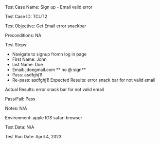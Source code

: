 Test Case Name: Sign up - Email valid error

Test Case ID: TCUT2

Test Objective: Get Email error snackbar

Preconditions: NA

Test Steps:

- Navigate to signup fromn log in page 
- First Name: John
- last Name: Doe 
- Email: jdoegmail.com ** no @ sign** 
- Pass: asdfghj1!
- Re-pass: asdfghj1!
Expected Results: error snack bar  for not valid email 

Actual Results: error snack bar  for not valid email 

Pass/Fail: Pass

Notes: N/A

Environment: apple IOS  safari browser 

Test Data: N/A

Test Run Date: April 4, 2023



